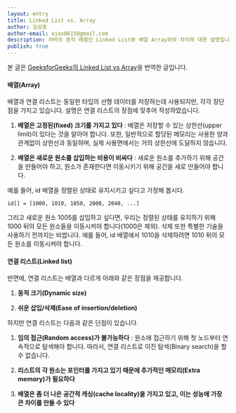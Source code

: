 ```yaml
---
layout: entry
title: Linked List vs. Array
author: 김성중
author-email: ajax0615@gmail.com
description: 자바의 동적 배열인 Linked List와 배열 Array와의 차이에 대한 설명입니다.
publish: true
---
```


본 글은 [GeeksforGeeks의 Linked List vs Array](http://www.geeksforgeeks.org/linked-list-vs-array/)을 번역한 글입니다.

#### 배열(Array)
배열과 연결 리스트는 동일한 타입의 선형 데이터를 저장하는데 사용되지만, 각각 장단점을 가지고 있습니다. 설명은 연결 리스트의 장점에 맞추어 작성하였습니다.

1. **배열은 고정된(fixed) 크기를 가지고 있다** : 배열은 저장할 수 있는 상한선(upper limit)이 있다는 것을 알아야 합니다. 또한, 일반적으로 할당된 메모리는 사용한 양과 관계없이 상한선과 동일하며, 실제 사용면에서는 거의 상한선에 도달하지 않습니다.

2. **배열은 새로운 원소를 삽입하는 비용이 비싸다** : 새로운 원소를 추가하기 위해 공간을 만들어야 하고, 원소가 존재한다면 이동시키기 위해 공간을 새로 만들어야 합니다.

예를 들어, id 배열을 정렬된 상태로 유지시키고 싶다고 가정해 봅시다.

`id[] = [1000, 1010, 1050, 2000, 2040, ...]`

그리고 새로운 원소 1005를 삽입하고 싶다면, 우리는 정렬된 상태를 유지하기 위해 1000 뒤의 모든 원소들을 이동시켜야 합니다(1000은 제외). 삭제 또한 특별한 기술을 사용하기 전까지는 비쌉니다. 예를 들어, id 배열에서 1010을 삭제하려면 1010 뒤의 모든 원소를 이동시켜야 합니다.

#### 연결 리스트(Linked list)
반면에, 연결 리스트는 배열과 다르게 아래와 같은 장점을 제공합니다.

1. **동적 크기(Dynamic size)**

2. **쉬운 삽입/삭제(Ease of insertion/deletion)**

하지만 연결 리스트는 다음과 같은 단점이 있습니다.

1. **임의 접근(Random access)가 불가능하다** : 원소에 접근하기 위해 첫 노드부터 연속적으로 탐색해야 합니다. 따라서, 연결 리스트로 이진 탐색(Binary search)을 할 수 없습니다.

2. **리스트의 각 원소는 포인터를 가지고 있기 때문에 추가적인 메모리(Extra memory)가 필요하다**

3. **배열은 좀 더 나은 공간적 캐싱(cache locality)을 가지고 있고, 이는 성능에 가장 큰 차이를 만들 수 있다**
